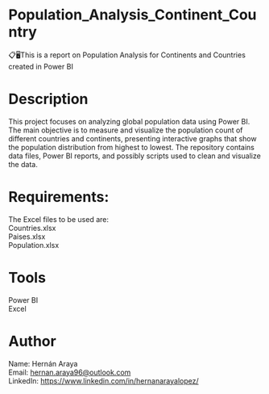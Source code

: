 # Population_Analysis_Continent_Country
📋🖥️This is a report on Population Analysis for Continents and Countries created in Power BI

# Description
This project focuses on analyzing global population data using Power BI. The main objective is to measure and visualize the population count of different countries and continents, presenting interactive graphs that show the population distribution from highest to lowest. The repository contains data files, Power BI reports, and possibly scripts used to clean and visualize the data.

# Requirements:
The Excel files to be used are:  
Countries.xlsx  
Paises.xlsx  
Population.xlsx  
  
# Tools
Power BI  
Excel


# Author
Name: Hernán Araya  
Email: hernan.araya96@outlook.com  
LinkedIn: https://www.linkedin.com/in/hernanarayalopez/  
